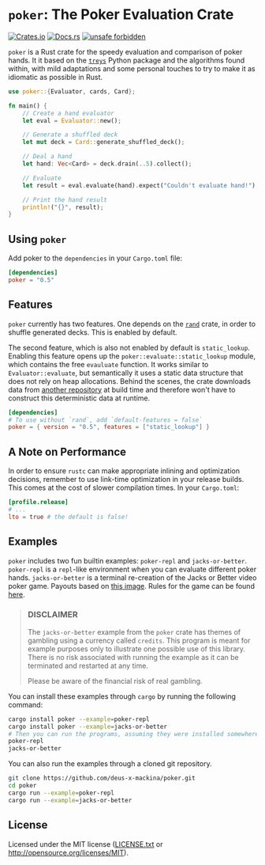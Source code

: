 # `poker`: The Poker Evaluation Crate

[![Crates.io](https://img.shields.io/crates/v/poker)](https://crates.io/crates/poker)
[![Docs.rs](https://docs.rs/poker/badge.svg)](https://docs.rs/poker)
[![unsafe forbidden](https://img.shields.io/badge/unsafe-forbidden-success.svg)](https://github.com/rust-secure-code/safety-dance/)

`poker` is a Rust crate for the speedy evaluation and comparison of poker hands.
It it based on the [`treys`](https://github.com/ihendley/treys) Python package
and the algorithms found within, with mild adaptations and some personal touches
to try to make it as idiomatic as possible in Rust.

```rust
use poker::{Evaluator, cards, Card};

fn main() {
    // Create a hand evaluator
    let eval = Evaluator::new();

    // Generate a shuffled deck
    let mut deck = Card::generate_shuffled_deck();

    // Deal a hand
    let hand: Vec<Card> = deck.drain(..5).collect();

    // Evaluate
    let result = eval.evaluate(hand).expect("Couldn't evaluate hand!");

    // Print the hand result
    println!("{}", result);
}
```

## Using `poker`

Add poker to the `dependencies` in your `Cargo.toml` file:

```toml
[dependencies]
poker = "0.5"
```

## Features

`poker` currently has two features. One depends on the
[`rand`](https://crates.io/crates/rand) crate, in order to shuffle generated
decks. This is enabled by default.

The second feature, which is also not enabled by default is `static_lookup`.
Enabling this feature opens up the `poker::evaluate::static_lookup` module,
which contains the free `evauluate` function. It works similar to
`Evaluator::evaluate`, but semantically it uses a static data structure that
does not rely on heap allocations. Behind the scenes, the crate downloads data
from [another repository](https://github.com/deus-x-mackina/poker-lookup-table)
at build time and therefore won't have to construct this deterministic data at runtime.

```toml
[dependencies]
# To use without `rand`, add `default-features = false`
poker = { version = "0.5", features = ["static_lookup"] }
```

## A Note on Performance

In order to ensure `rustc` can make appropriate inlining and optimization decisions,
remember to use link-time optimization in your release builds. This comes at the cost
of slower compilation times. In your `Cargo.toml`:

```toml
[profile.release]
# ...
lto = true # the default is false!
```

## Examples

`poker` includes two fun builtin examples: `poker-repl` and `jacks-or-better`.
`poker-repl` is a `repl`-like environment when you can evaluate different poker
hands. `jacks-or-better` is a terminal re-creation of the Jacks or Better video
poker game. Payouts based on
[this image](https://www.gamblingsites.com/wp-content/uploads/2016/08/video-poker-pay-table-jacks-or-better.png).
Rules for the game can be found
[here](https://www.onlinepoker.net/games/jacks-or-better).

> ### DISCLAIMER
>
> The `jacks-or-better` example from the `poker` crate has themes of gambling
> using a currency called `credits`. This program is meant for example purposes
> only to illustrate one possible use of this library. There is no risk
> associated with running the example as it can be terminated and restarted at
> any time.
>
> Please be aware of the financial risk of real gambling.

You can install these examples through `cargo` by running the following command:

```bash
cargo install poker --example=poker-repl
cargo install poker --example=jacks-or-better
# Then you can run the programs, assuming they were installed somewhere in $PATH
poker-repl
jacks-or-better
```

You can also run the examples through a cloned git repository.

```bash
git clone https://github.com/deus-x-mackina/poker.git
cd poker
cargo run --example=poker-repl
cargo run --example=jacks-or-better
```

## License

Licensed under the MIT license ([LICENSE.txt](LICENSE.txt) or
<http://opensource.org/licenses/MIT>).
